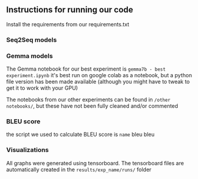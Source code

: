 ## Instructions for running our code

Install the requirements from our requirements.txt

### Seq2Seq models

### Gemma models
The Gemma notebook for our best experiment is `gemma7b - best experiment.ipynb`
it's best run on google colab as a notebook, but a python file version has been made available (although you might have to tweak to get it to work with your GPU)

The notebooks from our other experiments can be found in `/other notebooks/`, but these have not been fully cleaned and/or commented

### BLEU score
the script we used to calculate BLEU score is `name`
bleu bleu

### Visualizations
All graphs were generated using tensorboard. The tensorboard files are automatically created in the `results/exp_name/runs/` folder
